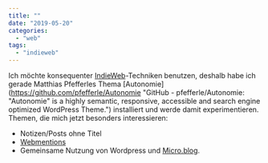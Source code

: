 ```yaml
---
title: ""
date: "2019-05-20"
categories: 
  - "web"
tags: 
  - "indieweb"
---
```


Ich möchte konsequenter [IndieWeb](https://indieweb.org/ "IndieWeb")\-Techniken benutzen, deshalb habe ich gerade Matthias Pfefferles Thema [Autonomie](https://github.com/pfefferle/Autonomie "GitHub - pfefferle/Autonomie: "Autonomie" is a highly semantic, responsive, accessible and search engine optimized WordPress Theme.") installiert und werde damit experimentieren. Themen, die mich jetzt besonders interessieren:

- Notizen/Posts ohne Titel
- [Webmentions](https://indieweb.org/Webmention "Webmention - IndieWeb")
- Gemeinsame Nutzung von Wordpress und [Micro.blog](https://micro.blog/ "Micro.blog").
